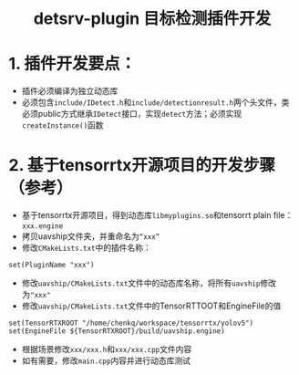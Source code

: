 # <center> detsrv-plugin 目标检测插件开发 </center>

# 1. 插件开发要点：
- 插件必须编译为独立动态库
- 必须包含`include/IDetect.h`和`include/detectionresult.h`两个头文件，类必须public方式继承`IDetect`接口，实现`detect`方法；必须实现`createInstance()`函数


# 2. 基于tensorrtx开源项目的开发步骤（参考）
- 基于tensorrtx开源项目，得到动态库`libmyplugins.so`和tensorrt plain file：`xxx.engine`
- 拷贝uavship文件夹，并重命名为`“xxx”` 
- 修改`CMakeLists.txt`中的插件名称：
```
set(PluginName "xxx")
```
- 修改`uavship/CMakeLists.txt`文件中的动态库名称，将所有`uavship`修改为`"xxx"`
- 修改`uavship/CMakeLists.txt`文件中的TensorRTTOOT和EngineFile的值
```
set(TensorRTXROOT "/home/chenkq/workspace/tensorrtx/yolov5")
set(EngineFile ${TensorRTXROOT}/build/uavship.engine)
```
- 根据场景修改`xxx/xxx.h`和`xxx/xxx.cpp`文件内容
- 如有需要，修改`main.cpp`内容并进行动态库测试